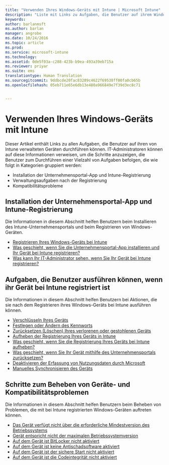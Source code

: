 ```yaml
---
title: "Verwenden Ihres Windows-Geräts mit Intune | Microsoft Intune"
description: "Liste mit Links zu Aufgaben, die Benutzer auf ihrem Windows-Gerät ausführen können, wenn das Gerät bei Intune registriert ist."
keywords: 
author: barlanmsft
ms.author: barlan
manager: angrobe
ms.date: 10/24/2016
ms.topic: article
ms.prod: 
ms.service: microsoft-intune
ms.technology: 
ms.assetid: 0de5f03a-c288-423b-b9ea-493a39eb715a
ms.reviewer: priyar
ms.suite: ems
translationtype: Human Translation
ms.sourcegitcommit: 9ddbcde20fac83289c4622f69538ff00fa0cb65b
ms.openlocfilehash: 05eb711e65e6db13e480a966849e7f39d3ec8c71


---
```


# <a name="using-your-windows-device-with-intune"></a>Verwenden Ihres Windows-Geräts mit Intune

Dieser Artikel enthält Links zu allen Aufgaben, die Benutzer auf ihren von Intune verwalteten Geräten durchführen können. IT-Administratoren können auf diese Informationen verweisen, um die Schritte anzuzeigen, die Benutzer zum Durchführen einer Vielzahl von Aufgaben befolgen, die wie folgt in Kategorien gruppiert werden:
- Installation der Unternehmensportal-App und Intune-Registrierung
- Verwaltungsaufgaben nach der Registrierung
- Kompatibilitätsprobleme

## <a name="company-portal-app-installation-and-intune-enrollment"></a>Installation der Unternehmensportal-App und Intune-Registrierung

Die Informationen in diesem Abschnitt helfen Benutzern beim Installieren des Intune-Unternehmensportals und beim Registrieren von Windows-Geräten.

- [Registrieren Ihres Windows-Geräts bei Intune](enroll-your-device-in-intune-windows.md)
- [Was geschieht, wenn Sie die Unternehmensportal-App installieren und Ihr Gerät bei Intune registrieren?](what-happens-if-you-install-the-company-portal-app-and-enroll-your-device-in-intune-windows.md)
- [Was kann Ihr IT-Administrator sehen, wenn Sie Ihr Gerät bei Intune registrieren?](what-can-your-it-administrator-see-when-you-enroll-your-device-in-intune-windows.md)

## <a name="things-users-can-do-when-their-device-is-enrolled-in-intune"></a>Aufgaben, die Benutzer ausführen können, wenn ihr Gerät bei Intune registriert ist

Die Informationen in diesem Abschnitt helfen Benutzern bei Aktionen, die sie nach dem Registrieren ihres Windows-Geräts bei Intune ausführen können.

- [Verschlüsseln Ihres Geräts](encrypt-your-device-windows.md)
- [Festlegen oder Ändern des Kennworts](set-or-change-your-password-windows.md)
- [Zurücksetzen (Löschen) Ihres verlorenen oder gestohlenen Geräts](reset-erase-your-lost-or-stolen-device-windows.md)
- [Aufheben der Registrierung Ihres Geräts in Intune](unenroll-your-device-from-intune-windows.md)
- [Was geschieht, wenn Sie die Registrierung Ihres Geräts bei Intune aufheben?](what-happens-if-you-unenroll-your-device-from-intune-windows.md)
- [Was geschieht, wenn Sie Ihr Gerät mithilfe des Unternehmensportals zurücksetzen?](what-happens-if-you-reset-your-device-using-the-company-portal-windows.md)
- [Deaktivieren der Erfassung von Nutzungsdaten durch Microsoft](turn-off-microsoft-usage-data-collection-windows.md)
- [Manuelles Synchronisieren des Geräts](sync-your-device-manually-windows.md)

## <a name="steps-to-fix-device-and-compliance-issues"></a>Schritte zum Beheben von Geräte- und Kompatibilitätsproblemen

Die Informationen in diesem Abschnitt helfen Benutzern beim Beheben von Problemen, die mit bei Intune registrierten Windows-Geräten auftreten können.

- [Das Gerät verfügt nicht über die erforderliche Mindestversion des Betriebssystems](device-doesnt-have-the-required-minimum-operating-system-version-windows.md)
- [Gerät entspricht nicht der maximalen Betriebssystemversion](device-doesnt-comply-with-maximum-operating-system-version-windows.md)
- [Auf dem Gerät ist BitLocker nicht aktiviert](device-doesnt-have-bitlocker-enabled-windows.md)
- [Auf dem Gerät ist keine Antischadsoftware aktiviert](device-doesnt-have-antimalware-software-enabled-windows.md)
- [Auf dem Gerät ist der sichere Start nicht aktiviert](device-doesnt-have-secure-boot-enabled-windows.md)
- [Auf dem Gerät ist die Codeintegrität nicht aktiviert](device-doesnt-have-code-integrity-enabled-windows.md)



<!--HONumber=Nov16_HO1-->



